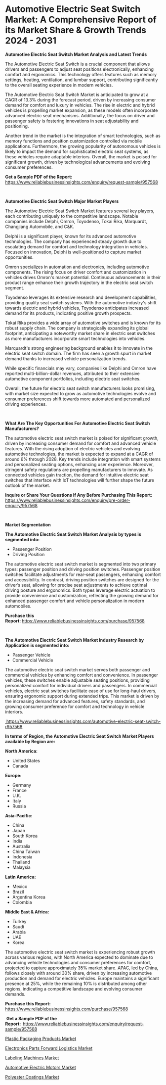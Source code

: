 <p><h1>Automotive Electric Seat Switch Market: A Comprehensive Report of its Market Share & Growth Trends 2024 - 2031</h1></p><p><strong>Automotive Electric Seat Switch Market Analysis and Latest Trends</strong></p>
<p><p>The Automotive Electric Seat Switch is a crucial component that allows drivers and passengers to adjust seat positions electronically, enhancing comfort and ergonomics. This technology offers features such as memory settings, heating, ventilation, and lumbar support, contributing significantly to the overall seating experience in modern vehicles.</p><p>The Automotive Electric Seat Switch Market is anticipated to grow at a CAGR of 13.3% during the forecast period, driven by increasing consumer demand for comfort and luxury in vehicles. The rise in electric and hybrid vehicles is propelling market expansion, as these models often incorporate advanced electric seat mechanisms. Additionally, the focus on driver and passenger safety is fostering innovations in seat adjustability and positioning. </p><p>Another trend in the market is the integration of smart technologies, such as memory functions and position customization controlled via mobile applications. Furthermore, the growing popularity of autonomous vehicles is likely to impact the demand for sophisticated electric seat systems, as these vehicles require adaptable interiors. Overall, the market is poised for significant growth, driven by technological advancements and evolving consumer preferences.</p></p>
<p><strong>Get a Sample PDF of the Report:&nbsp;</strong> <a href="https://www.reliablebusinessinsights.com/enquiry/request-sample/957568">https://www.reliablebusinessinsights.com/enquiry/request-sample/957568</a></p>
<p>&nbsp;</p>
<p><strong>Automotive Electric Seat Switch Major Market Players</strong></p>
<p><p>The Automotive Electric Seat Switch Market features several key players, each contributing uniquely to the competitive landscape. Notable companies include Delphi, Omron, Toyodenso, Tokai Rika, Marquardt, Changjiang Automobile, and C&K.</p><p>Delphi is a significant player, known for its advanced automotive technologies. The company has experienced steady growth due to escalating demand for comfort and technology integration in vehicles. Focused on innovation, Delphi is well-positioned to capture market opportunities.</p><p>Omron specializes in automation and electronics, including automotive components. The rising focus on driver comfort and customization in vehicles drives Omron's market potential. Continuous advancements in their product range enhance their growth trajectory in the electric seat switch segment.</p><p>Toyodenso leverages its extensive research and development capabilities, providing quality seat switch systems. With the automotive industry's shift towards electric and hybrid vehicles, Toyodenso anticipates increased demand for its products, indicating positive growth prospects.</p><p>Tokai Rika provides a wide array of automotive switches and is known for its robust supply chain. The company is strategically expanding its global footprint, anticipating a noteworthy market share in electric seat switches as more manufacturers incorporate smart technologies into vehicles.</p><p>Marquardt's strong engineering background enables it to innovate in the electric seat switch domain. The firm has seen a growth spurt in market demand thanks to increased vehicle personalization trends.</p><p>While specific financials may vary, companies like Delphi and Omron have reported multi-billion-dollar revenues, attributed to their extensive automotive component portfolios, including electric seat switches.</p><p>Overall, the future for electric seat switch manufacturers looks promising, with market size expected to grow as automotive technologies evolve and consumer preferences shift towards more automated and personalized driving experiences.</p></p>
<p>&nbsp;</p>
<p><strong>What Are The Key Opportunities For Automotive Electric Seat Switch Manufacturers?</strong></p>
<p><p>The automotive electric seat switch market is poised for significant growth, driven by increasing consumer demand for comfort and advanced vehicle features. With the rising adoption of electric vehicles and evolving automotive technologies, the market is expected to expand at a CAGR of around 6% through 2028. Key trends include integration with smart systems and personalized seating options, enhancing user experience. Moreover, stringent safety regulations are propelling manufacturers to innovate. As connected vehicles gain traction, the demand for intuitive electric seat switches that interface with IoT technologies will further shape the future outlook of the market.</p></p>
<p><strong>Inquire or Share Your Questions If Any Before Purchasing This Report:</strong> <a href="https://www.reliablebusinessinsights.com/enquiry/pre-order-enquiry/957568">https://www.reliablebusinessinsights.com/enquiry/pre-order-enquiry/957568</a></p>
<p>&nbsp;</p>
<p><strong>Market Segmentation</strong></p>
<p><strong>The Automotive Electric Seat Switch Market Analysis by types is segmented into:</strong></p>
<p><ul><li>Passenger Position</li><li>Driving Position</li></ul></p>
<p><p>The automotive electric seat switch market is segmented into two primary types: passenger position and driving position switches. Passenger position switches facilitate adjustments for rear-seat passengers, enhancing comfort and accessibility. In contrast, driving position switches are designed for the driver’s seat, allowing for precise seat adjustments to achieve optimal driving posture and ergonomics. Both types leverage electric actuation to provide convenience and customization, reflecting the growing demand for enhanced passenger comfort and vehicle personalization in modern automobiles.</p></p>
<p><strong>Purchase this Report:&nbsp;</strong><a href="https://www.reliablebusinessinsights.com/purchase/957568">https://www.reliablebusinessinsights.com/purchase/957568</a></p>
<p>&nbsp;</p>
<p><strong>The Automotive Electric Seat Switch Market Industry Research by Application is segmented into:</strong></p>
<p><ul><li>Passenger Vehicle</li><li>Commercial Vehicle</li></ul></p>
<p><p>The automotive electric seat switch market serves both passenger and commercial vehicles by enhancing comfort and convenience. In passenger vehicles, these switches enable adjustable seating positions, providing personalized comfort for individual drivers and passengers. In commercial vehicles, electric seat switches facilitate ease of use for long-haul drivers, ensuring ergonomic support during extended trips. This market is driven by the increasing demand for advanced features, safety standards, and growing consumer preference for comfort and technology in vehicle interiors.</p></p>
<p><a href="https://www.reliablebusinessinsights.com/automotive-electric-seat-switch-r957568">&nbsp;https://www.reliablebusinessinsights.com/automotive-electric-seat-switch-r957568</a></p>
<p><strong>In terms of Region, the Automotive Electric Seat Switch Market Players available by Region are:</strong></p>
<p>
    <p> <strong> North America: </strong>
        <ul>
            <li>United States</li>
            <li>Canada</li>
        </ul>
        </p> 
    <p> <strong> Europe: </strong>
        <ul>
            <li>Germany</li>
            <li>France</li>
            <li>U.K.</li>
            <li>Italy</li>
            <li>Russia</li>
        </ul>
        </p> 
    <p> <strong> Asia-Pacific: </strong>
        <ul>
            <li>China</li>
            <li>Japan</li>
            <li>South Korea</li>
            <li>India</li>
            <li>Australia</li>
            <li>China Taiwan</li>
            <li>Indonesia</li>
            <li>Thailand</li>
            <li>Malaysia</li>
        </ul>
        </p> 
    <p> <strong> Latin America: </strong>
        <ul>
            <li>Mexico</li>
            <li>Brazil</li>
            <li>Argentina Korea</li>
            <li>Colombia</li>
        </ul>
        </p> 
    <p> <strong> Middle East & Africa: </strong>
        <ul>
            <li>Turkey</li>
            <li>Saudi</li>
            <li>Arabia</li>
            <li>UAE</li>
            <li>Korea</li>
        </ul>
    </p>
    </p>
<p><p>The automotive electric seat switch market is experiencing robust growth across various regions, with North America expected to dominate due to advancing vehicle technologies and consumer preferences for comfort, projected to capture approximately 35% market share. APAC, led by China, follows closely with around 30% share, driven by increasing automotive production and demand for electric vehicles. Europe maintains a significant presence at 25%, while the remaining 10% is distributed among other regions, indicating a competitive landscape and evolving consumer demands.</p></p>
<p><strong>Purchase this Report: </strong><a href="https://www.reliablebusinessinsights.com/purchase/957568">https://www.reliablebusinessinsights.com/purchase/957568</a></p>
<p>&nbsp;<strong>Get a Sample PDF of the Report:&nbsp;&nbsp;</strong><a href="https://www.reliablebusinessinsights.com/enquiry/request-sample/957568">https://www.reliablebusinessinsights.com/enquiry/request-sample/957568</a></p>
<p><strong></strong></p>
<p><p><a href="https://issuu.com/reportprime-2/docs/plastic-packaging-products-market-s_d774e8bef15d25">Plastic Packaging Products Market</a></p><p><a href="https://www.linkedin.com/pulse/electronics-parts-forward-logistics-market-size-growth-trends-jrenf?trackingId=yymT34%2BTRg6rQslVEGUXWw%3D%3D">Electronics Parts Forward Logistics Market</a></p><p><a href="https://github.com/DianaWilson796/Market-Research-Report-List-1/blob/main/labeling-machines-market.md">Labeling Machines Market</a></p><p><a href="https://www.linkedin.com/pulse/global-automotive-electric-motors-market-size-share-analysis-bizyf?trackingId=tGaw5lDpSOaFIKGAySGBvg%3D%3D">Automotive Electric Motors Market</a></p><p><a href="https://issuu.com/reportprime-2/docs/polyester-coatings-market-size-2030_86e0d34de302a5">Polyester Coatings Market</a></p></p>